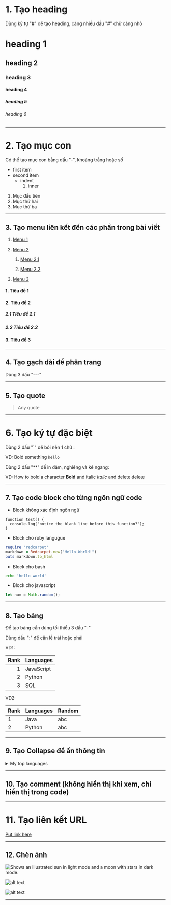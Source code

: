 # 1. Tạo heading

Dùng ký tự "#" để tạo heading, càng nhiều dầu "#" chữ càng nhỏ

# heading 1
## heading 2
### heading 3
#### heading 4
##### heading 5
###### heading 6

---

# 2. Tạo mục con

Có thể tạo mục con bằng dấu "-", khoảng trắng hoặc số

- first item
- second item
  - indent
     1. inner
   
1. Mục đầu tiên
2. Mục thứ hai
3. Mục thứ ba

---

## 3. Tạo menu liên kết đến các phần trong bài viết

1. [Menu 1](#custom_name_1)

2. [Menu 2](#custom_name_2)

    1. [Menu 2.1](#sub_1)

    2. [Menu 2.2](#sub_2)

3. [Menu 3](#custom_name_3)


#### <a name="custom_name_1"></a> 1. Tiêu đề 1
#### <a name="custom_name_2"></a> 2. Tiêu đề 2
##### <a name="sub_1"></a> 2.1 Tiêu đề 2.1
##### <a name="sub_2"></a> 2.2 Tiêu đề 2.2
#### <a name="custom_name_3"></a> 3. Tiêu đề 3

---

## 4. Tạo gạch dài để phân trang

Dùng 3 dấu "---"

---

## 5. Tạo quote

> Any quote

---

# 6. Tạo ký tự đặc biệt

Dùng 2 dấu "`" để bôi nền 1 chữ  : 

VD: Bold something `hello`

Dùng 2 dấu "**" để in đậm, nghiêng và kẻ ngang: 

VD: How to bold a character **Bold** and italic *Italic* and delete ~~delete~~

---

## 7. Tạo code block cho từng ngôn ngữ code

- Block không xác định ngôn ngữ
```
function test() {
  console.log("notice the blank line before this function?");
}
```

- Block cho ruby langugue
  
```ruby
require 'redcarpet'
markdown = Redcarpet.new("Hello World!")
puts markdown.to_html
```

- Block cho bash
```bash
echo 'hello world'
```

- Block cho javascript

```javascript
let num = Math.random();
```
---

## 8. Tạo bảng
Để tạo bảng cần dùng tối thiểu 3 dấu "-"

Dùng dấu ":" để căn lề trái hoặc phải

VD1:

| Rank | Languages |
|-----:|-----------|
|     1| JavaScript|
|     2| Python    |
|     3| SQL       |

VD2:

| Rank | Languages | Random |
| --- | --- | --- |
| 1 | Java | abc |
| 2 | Python | abc |

---

## 9. Tạo Collapse để ẩn thông tin

<details>
<summary>My top languages</summary>

| Rank | Languages |
|-----:|-----------|
|     1| JavaScript|
|     2| Python    |
|     3| SQL       |

</details>

---

## 10. Tạo comment (không hiển thị khi xem, chỉ hiển thị trong code)

<!-- TO DO: add more details about me later -->

---

# 11. Tạo liên kết URL
        
[Put link here](https://google.com)

---

## 12. Chèn ảnh
<picture>
  <source media="(prefers-color-scheme: dark)" srcset="https://user-images.githubusercontent.com/25423296/163456776-7f95b81a-f1ed-45f7-b7ab-8fa810d529fa.png">
  <source media="(prefers-color-scheme: light)" srcset="https://user-images.githubusercontent.com/25423296/163456779-a8556205-d0a5-45e2-ac17-42d089e3c3f8.png">
  <img alt="Shows an illustrated sun in light mode and a moon with stars in dark mode." src="https://user-images.githubusercontent.com/25423296/163456779-a8556205-d0a5-45e2-ac17-42d089e3c3f8.png">
</picture>

![alt text](http://picsum.photos/200/200)

![alt text](Image/prometheus-architecture.png)

---
